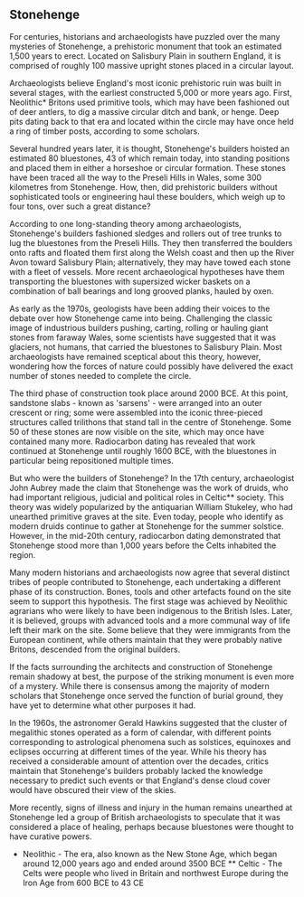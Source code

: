 ## Stonehenge

For centuries, historians and archaeologists have puzzled over the many mysteries of Stonehenge, a prehistoric monument that took an estimated 1,500 years to erect. Located on Salisbury Plain in southern England, it is comprised of roughly 100 massive upright stones placed in a circular layout.

Archaeologists believe England's most iconic prehistoric ruin was built in several stages, with the earliest constructed 5,000 or more years ago. First, Neolithic* Britons used primitive tools, which may have been fashioned out of deer antlers, to dig a massive circular ditch and bank, or henge. Deep pits dating back to that era and located within the circle may have once held a ring of timber posts, according to some scholars.

Several hundred years later, it is thought, Stonehenge's builders hoisted an estimated 80 bluestones, 43 of which remain today, into standing positions and placed them in either a horseshoe or circular formation. These stones have been traced all the way to the Preseli Hills in Wales, some 300 kilometres from Stonehenge. How, then, did prehistoric builders without sophisticated tools or engineering haul these boulders, which weigh up to four tons, over such a great distance?

According to one long-standing theory among archaeologists, Stonehenge's builders fashioned sledges and rollers out of tree trunks to lug the bluestones from the Preseli Hills. They then transferred the boulders onto rafts and floated them first along the Welsh coast and then up the River Avon toward Salisbury Plain; alternatively, they may have towed each stone with a fleet of vessels. More recent archaeological hypotheses have them transporting the bluestones with supersized wicker baskets on a combination of ball bearings and long grooved planks, hauled by oxen.

As early as the 1970s, geologists have been adding their voices to the debate over how Stonehenge came into being. Challenging the classic image of industrious builders pushing, carting, rolling or hauling giant stones from faraway Wales, some scientists have suggested that it was glaciers, not humans, that carried the bluestones to Salisbury Plain. Most archaeologists have remained sceptical about this theory, however, wondering how the forces of nature could possibly have delivered the exact number of stones needed to complete the circle.

The third phase of construction took place around 2000 BCE. At this point, sandstone slabs - known as 'sarsens' - were arranged into an outer crescent or ring; some were assembled into the iconic three-pieced structures called trilithons that stand tall in the centre of Stonehenge. Some 50 of these stones are now visible on the site, which may once have contained many more. Radiocarbon dating has revealed that work continued at Stonehenge until roughly 1600 BCE, with the bluestones in particular being repositioned multiple times.

But who were the builders of Stonehenge? In the 17th century, archaeologist John Aubrey made the claim that Stonehenge was the work of druids, who had important religious, judicial and political roles in Celtic** society. This theory was widely popularized by the antiquarian William Stukeley, who had unearthed primitive graves at the site. Even today, people who identify as modern druids continue to gather at Stonehenge for the summer solstice. However, in the mid-20th century, radiocarbon dating demonstrated that Stonehenge stood more than 1,000 years before the Celts inhabited the region.

Many modern historians and archaeologists now agree that several distinct tribes of people contributed to Stonehenge, each undertaking a different phase of its construction. Bones, tools and other artefacts found on the site seem to support this hypothesis. The first stage was achieved by Neolithic agrarians who were likely to have been indigenous to the British Isles. Later, it is believed, groups with advanced tools and a more communal way of life left their mark on the site. Some believe that they were immigrants from the European continent, while others maintain that they were probably native Britons, descended from the original builders.

If the facts surrounding the architects and construction of Stonehenge remain shadowy at best, the purpose of the striking monument is even more of a mystery. While there is consensus among the majority of modern scholars that Stonehenge once served the function of burial ground, they have yet to determine what other purposes it had.

In the 1960s, the astronomer Gerald Hawkins suggested that the cluster of megalithic stones operated as a form of calendar, with different points corresponding to astrological phenomena such as solstices, equinoxes and eclipses occurring at different times of the year. While his theory has received a considerable amount of attention over the decades, critics maintain that Stonehenge's builders probably lacked the knowledge necessary to predict such events or that England's dense cloud cover would have obscured their view of the skies.

More recently, signs of illness and injury in the human remains unearthed at Stonehenge led a group of British archaeologists to speculate that it was considered a place of healing, perhaps because bluestones were thought to have curative powers.

* Neolithic - The era, also known as the New Stone Age, which began around 12,000 years ago and ended around 3500 BCE
** Celtic - The Celts were people who lived in Britain and northwest Europe during the Iron Age from 600 BCE to 43 CE

